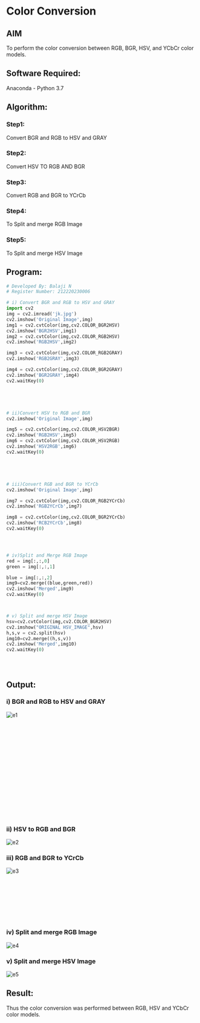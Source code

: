 # Color Conversion
## AIM
To perform the color conversion between RGB, BGR, HSV, and YCbCr color models.

## Software Required:
Anaconda - Python 3.7
## Algorithm:
### Step1:
 Convert BGR and RGB to HSV and GRAY

### Step2:
Convert HSV TO RGB AND BGR

### Step3:
Convert RGB and BGR to YCrCb

### Step4:
To Split and merge RGB Image

### Step5:
To Split and merge HSV Image

## Program:
```python
# Developed By: Balaji N
# Register Number: 212220230006

# i) Convert BGR and RGB to HSV and GRAY
import cv2
img = cv2.imread('jk.jpg')
cv2.imshow('Original Image',img)
img1 = cv2.cvtColor(img,cv2.COLOR_BGR2HSV)
cv2.imshow('BGR2HSV',img1)
img2 = cv2.cvtColor(img,cv2.COLOR_RGB2HSV)
cv2.imshow('RGB2HSV',img2)

img3 = cv2.cvtColor(img,cv2.COLOR_RGB2GRAY)
cv2.imshow('RGB2GRAY',img3)

img4 = cv2.cvtColor(img,cv2.COLOR_BGR2GRAY)
cv2.imshow('BGR2GRAY',img4)
cv2.waitKey(0)





# ii)Convert HSV to RGB and BGR
cv2.imshow('Original Image',img)

img5 = cv2.cvtColor(img,cv2.COLOR_HSV2BGR)
cv2.imshow('RGB2HSV',img5)
img6 = cv2.cvtColor(img,cv2.COLOR_HSV2RGB)
cv2.imshow('HSV2RGB',img6)
cv2.waitKey(0)





# iii)Convert RGB and BGR to YCrCb
cv2.imshow('Original Image',img)

img7 = cv2.cvtColor(img,cv2.COLOR_RGB2YCrCb)
cv2.imshow('RGB2YCrCb',img7)

img8 = cv2.cvtColor(img,cv2.COLOR_BGR2YCrCb)
cv2.imshow('RCB2YCrCb',img8)
cv2.waitKey(0)




# iv)Split and Merge RGB Image
red = img[:,:,0]
green = img[:,:,1]

blue = img[:,:,2]
img9=cv2.merge((blue,green,red))
cv2.imshow('Merged',img9)
cv2.waitKey(0)



# v) Split and merge HSV Image
hsv=cv2.cvtColor(img,cv2.COLOR_BGR2HSV)
cv2.imshow("ORIGINAL HSV_IMAGE",hsv)
h,s,v = cv2.split(hsv)
img10=cv2.merge((h,s,v))
cv2.imshow('Merged',img10)
cv2.waitKey(0)





```
## Output:
### i) BGR and RGB to HSV and GRAY

![e1](https://user-images.githubusercontent.com/75235789/162785803-3e644961-bed8-41c1-87da-775a5269b94a.jpg)

### <br/><br/><br/><br/><br/><br/><br/><br/><br/><br/><br/><br/><br/>ii) HSV to RGB and BGR

![e2](https://user-images.githubusercontent.com/75235789/162786267-2f866d43-97d6-4ede-af4a-7630d896ca3c.jpg)

### iii) RGB and BGR to YCrCb
![e3](https://user-images.githubusercontent.com/75235789/162785899-31ba113f-b84e-4827-941b-9d6ce449341f.jpg)


### <br/><br/><br/><br/><br/><br/>iv) Split and merge RGB Image


![e4](https://user-images.githubusercontent.com/75235789/162785920-0adeb6be-37fb-4fa2-894d-8d37bcf57cca.jpg)

### v) Split and merge HSV Image
![e5](https://user-images.githubusercontent.com/75235789/162785930-8afcbaa8-b40d-476e-a245-a49ed439e685.jpg)




## Result:
Thus the color conversion was performed between RGB, HSV and YCbCr color models.

